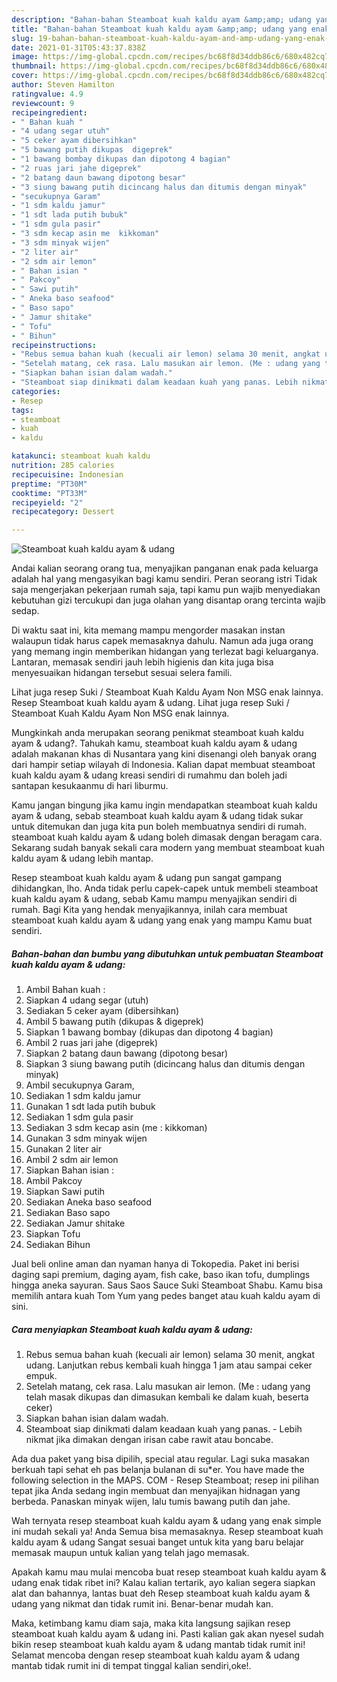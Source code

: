 ```yaml
---
description: "Bahan-bahan Steamboat kuah kaldu ayam &amp;amp; udang yang enak dan Mudah Dibuat"
title: "Bahan-bahan Steamboat kuah kaldu ayam &amp;amp; udang yang enak dan Mudah Dibuat"
slug: 19-bahan-bahan-steamboat-kuah-kaldu-ayam-and-amp-udang-yang-enak-dan-mudah-dibuat
date: 2021-01-31T05:43:37.838Z
image: https://img-global.cpcdn.com/recipes/bc68f8d34ddb86c6/680x482cq70/steamboat-kuah-kaldu-ayam-udang-foto-resep-utama.jpg
thumbnail: https://img-global.cpcdn.com/recipes/bc68f8d34ddb86c6/680x482cq70/steamboat-kuah-kaldu-ayam-udang-foto-resep-utama.jpg
cover: https://img-global.cpcdn.com/recipes/bc68f8d34ddb86c6/680x482cq70/steamboat-kuah-kaldu-ayam-udang-foto-resep-utama.jpg
author: Steven Hamilton
ratingvalue: 4.9
reviewcount: 9
recipeingredient:
- " Bahan kuah "
- "4 udang segar utuh"
- "5 ceker ayam dibersihkan"
- "5 bawang putih dikupas  digeprek"
- "1 bawang bombay dikupas dan dipotong 4 bagian"
- "2 ruas jari jahe digeprek"
- "2 batang daun bawang dipotong besar"
- "3 siung bawang putih dicincang halus dan ditumis dengan minyak"
- "secukupnya Garam"
- "1 sdm kaldu jamur"
- "1 sdt lada putih bubuk"
- "1 sdm gula pasir"
- "3 sdm kecap asin me  kikkoman"
- "3 sdm minyak wijen"
- "2 liter air"
- "2 sdm air lemon"
- " Bahan isian "
- " Pakcoy"
- " Sawi putih"
- " Aneka baso seafood"
- " Baso sapo"
- " Jamur shitake"
- " Tofu"
- " Bihun"
recipeinstructions:
- "Rebus semua bahan kuah (kecuali air lemon) selama 30 menit, angkat udang. Lanjutkan rebus kembali kuah hingga 1 jam atau sampai ceker empuk."
- "Setelah matang, cek rasa. Lalu masukan air lemon. (Me : udang yang telah masak dikupas dan dimasukan kembali ke dalam kuah, beserta ceker)"
- "Siapkan bahan isian dalam wadah."
- "Steamboat siap dinikmati dalam keadaan kuah yang panas. Lebih nikmat jika dimakan dengan irisan cabe rawit atau boncabe."
categories:
- Resep
tags:
- steamboat
- kuah
- kaldu

katakunci: steamboat kuah kaldu 
nutrition: 285 calories
recipecuisine: Indonesian
preptime: "PT30M"
cooktime: "PT33M"
recipeyield: "2"
recipecategory: Dessert

---
```



![Steamboat kuah kaldu ayam &amp; udang](https://img-global.cpcdn.com/recipes/bc68f8d34ddb86c6/680x482cq70/steamboat-kuah-kaldu-ayam-udang-foto-resep-utama.jpg)

Andai kalian seorang orang tua, menyajikan panganan enak pada keluarga adalah hal yang mengasyikan bagi kamu sendiri. Peran seorang istri Tidak saja mengerjakan pekerjaan rumah saja, tapi kamu pun wajib menyediakan kebutuhan gizi tercukupi dan juga olahan yang disantap orang tercinta wajib sedap.

Di waktu  saat ini, kita memang mampu mengorder masakan instan walaupun tidak harus capek memasaknya dahulu. Namun ada juga orang yang memang ingin memberikan hidangan yang terlezat bagi keluarganya. Lantaran, memasak sendiri jauh lebih higienis dan kita juga bisa menyesuaikan hidangan tersebut sesuai selera famili. 

Lihat juga resep Suki / Steamboat Kuah Kaldu Ayam Non MSG enak lainnya. Resep Steamboat kuah kaldu ayam &amp; udang. Lihat juga resep Suki / Steamboat Kuah Kaldu Ayam Non MSG enak lainnya.

Mungkinkah anda merupakan seorang penikmat steamboat kuah kaldu ayam &amp; udang?. Tahukah kamu, steamboat kuah kaldu ayam &amp; udang adalah makanan khas di Nusantara yang kini disenangi oleh banyak orang dari hampir setiap wilayah di Indonesia. Kalian dapat membuat steamboat kuah kaldu ayam &amp; udang kreasi sendiri di rumahmu dan boleh jadi santapan kesukaanmu di hari liburmu.

Kamu jangan bingung jika kamu ingin mendapatkan steamboat kuah kaldu ayam &amp; udang, sebab steamboat kuah kaldu ayam &amp; udang tidak sukar untuk ditemukan dan juga kita pun boleh membuatnya sendiri di rumah. steamboat kuah kaldu ayam &amp; udang boleh dimasak dengan beragam cara. Sekarang sudah banyak sekali cara modern yang membuat steamboat kuah kaldu ayam &amp; udang lebih mantap.

Resep steamboat kuah kaldu ayam &amp; udang pun sangat gampang dihidangkan, lho. Anda tidak perlu capek-capek untuk membeli steamboat kuah kaldu ayam &amp; udang, sebab Kamu mampu menyajikan sendiri di rumah. Bagi Kita yang hendak menyajikannya, inilah cara membuat steamboat kuah kaldu ayam &amp; udang yang enak yang mampu Kamu buat sendiri.

<!--inarticleads1-->

##### Bahan-bahan dan bumbu yang dibutuhkan untuk pembuatan Steamboat kuah kaldu ayam &amp; udang:

1. Ambil  Bahan kuah :
1. Siapkan 4 udang segar (utuh)
1. Sediakan 5 ceker ayam (dibersihkan)
1. Ambil 5 bawang putih (dikupas &amp; digeprek)
1. Siapkan 1 bawang bombay (dikupas dan dipotong 4 bagian)
1. Ambil 2 ruas jari jahe (digeprek)
1. Siapkan 2 batang daun bawang (dipotong besar)
1. Siapkan 3 siung bawang putih (dicincang halus dan ditumis dengan minyak)
1. Ambil secukupnya Garam,
1. Sediakan 1 sdm kaldu jamur
1. Gunakan 1 sdt lada putih bubuk
1. Sediakan 1 sdm gula pasir
1. Sediakan 3 sdm kecap asin (me : kikkoman)
1. Gunakan 3 sdm minyak wijen
1. Gunakan 2 liter air
1. Ambil 2 sdm air lemon
1. Siapkan  Bahan isian :
1. Ambil  Pakcoy
1. Siapkan  Sawi putih
1. Sediakan  Aneka baso seafood
1. Sediakan  Baso sapo
1. Sediakan  Jamur shitake
1. Siapkan  Tofu
1. Sediakan  Bihun


Jual beli online aman dan nyaman hanya di Tokopedia. Paket ini berisi daging sapi premium, daging ayam, fish cake, baso ikan tofu, dumplings hingga aneka sayuran. Saus Saos Sauce Suki Steamboat Shabu. Kamu bisa memilih antara kuah Tom Yum yang pedes banget atau kuah kaldu ayam di sini. 

<!--inarticleads2-->

##### Cara menyiapkan Steamboat kuah kaldu ayam &amp; udang:

1. Rebus semua bahan kuah (kecuali air lemon) selama 30 menit, angkat udang. Lanjutkan rebus kembali kuah hingga 1 jam atau sampai ceker empuk.
1. Setelah matang, cek rasa. Lalu masukan air lemon. (Me : udang yang telah masak dikupas dan dimasukan kembali ke dalam kuah, beserta ceker)
1. Siapkan bahan isian dalam wadah.
1. Steamboat siap dinikmati dalam keadaan kuah yang panas. - Lebih nikmat jika dimakan dengan irisan cabe rawit atau boncabe.


Ada dua paket yang bisa dipilih, special atau regular. Lagi suka masakan berkuah tapi sehat eh pas belanja bulanan di su*er. You have made the following selection in the MAPS. COM - Resep Steamboat; resep ini pilihan tepat jika Anda sedang ingin membuat dan menyajikan hidnagan yang berbeda. Panaskan minyak wijen, lalu tumis bawang putih dan jahe. 

Wah ternyata resep steamboat kuah kaldu ayam &amp; udang yang enak simple ini mudah sekali ya! Anda Semua bisa memasaknya. Resep steamboat kuah kaldu ayam &amp; udang Sangat sesuai banget untuk kita yang baru belajar memasak maupun untuk kalian yang telah jago memasak.

Apakah kamu mau mulai mencoba buat resep steamboat kuah kaldu ayam &amp; udang enak tidak ribet ini? Kalau kalian tertarik, ayo kalian segera siapkan alat dan bahannya, lantas buat deh Resep steamboat kuah kaldu ayam &amp; udang yang nikmat dan tidak rumit ini. Benar-benar mudah kan. 

Maka, ketimbang kamu diam saja, maka kita langsung sajikan resep steamboat kuah kaldu ayam &amp; udang ini. Pasti kalian gak akan nyesel sudah bikin resep steamboat kuah kaldu ayam &amp; udang mantab tidak rumit ini! Selamat mencoba dengan resep steamboat kuah kaldu ayam &amp; udang mantab tidak rumit ini di tempat tinggal kalian sendiri,oke!.

